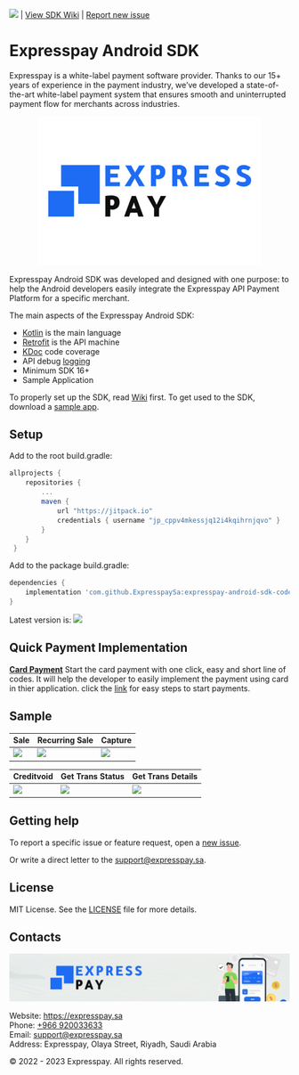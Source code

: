 ![](https://jitpack.io/v/expresspay/expresspay-android-sdk.svg) | [View SDK Wiki](https://github.com/ExpresspaySa/expresspay-android-sdk/wiki) | [Report new issue](https://github.com/ExpresspaySa/expresspay-android-sdk/issues/new)

# Expresspay Android SDK

Expresspay is a white-label payment software provider. Thanks to our 15+ years of experience in the payment industry, we’ve developed a state-of-the-art white-label payment system that ensures smooth and uninterrupted payment flow for merchants across industries.

<p align="center">
  <a href="https://expresspay.sa">
      <img src="/media/header.jpg" alt="Expresspay" width="400px"/>
  </a>
</p>

Expresspay Android SDK was developed and designed with one purpose: to help the Android developers easily integrate the Expresspay API Payment Platform for a specific merchant. 

The main aspects of the Expresspay Android SDK:

- [Kotlin](https://developer.android.com/kotlin) is the main language
- [Retrofit](http://square.github.io/retrofit/) is the API machine 
- [KDoc](https://kotlinlang.org/docs/reference/kotlin-doc.html) code coverage
- API debug [logging](https://github.com/square/okhttp/tree/master/okhttp-logging-interceptor)
- Minimum SDK 16+
- Sample Application

To properly set up the SDK, read [Wiki](https://github.com/ExpresspaySa/expresspay-android-sdk/wiki) first.
To get used to the SDK, download a [sample app](https://github.com/ExpresspaySa/expresspay-android-sdk/tree/master/sample).

## Setup

Add to the root build.gradle:

```groovy
allprojects {
    repositories {
        ...
        maven {
            url "https://jitpack.io"
            credentials { username "jp_cppv4mkessjq12i4kqihrnjqvo" }
        }
    }
 }
```

Add to the package build.gradle:

```groovy
dependencies {
    implementation 'com.github.ExpresspaySa:expresspay-android-sdk-code:1.0.4'
}
```

Latest version is: [![](https://jitpack.io/v/ExpresspaySa/expresspay-android-sdk-code.svg)](https://jitpack.io/#ExpresspaySa/expresspay-android-sdk-code)


## Quick Payment Implementation
[**Card Payment**](https://github.com/ExpresspaySa/expresspay-android-sdk/wiki/Express-Quick-Card-Payment)
Start the card payment with one click, easy and short line of codes. It will help the developer to easily implement the payment using card in thier application. click the [link](https://github.com/ExpresspaySa/expresspay-android-sdk/wiki/Express-Quick-Card-Payment) for easy steps to start payments.


## Sample

| Sale | Recurring Sale | Capture |
|-|-|-|
| ![](/media/sales.gif) | ![](/media/recurring-sale.gif) | ![](/media/capture.gif) |

| Creditvoid | Get Trans Status | Get Trans Details |
|-|-|-|
| ![](/media/creditvoid.gif) | ![](/media/get-trans-status.gif) | ![](/media/get-trans-details.gif) |

## Getting help

To report a specific issue or feature request, open a [new issue](https://github.com/ExpresspaySa/expresspay-android-sdk/issues/new).

Or write a direct letter to the [support@expresspay.sa](mailto:support@expresspay.sa).

## License

MIT License. See the [LICENSE](https://github.com/ExpresspaySa/expresspay-android-sdk/blob/master/LICENSE) file for more details.

## Contacts

![](/media/footer.jpg)

Website: https://expresspay.sa  
Phone: [+966 920033633](tel:+966920033633)  
Email: [support@expresspay.sa](mailto:support@expresspay.sa)  
Address: Expresspay, Olaya Street, Riyadh, Saudi Arabia 

© 2022 - 2023 Expresspay. All rights reserved.
